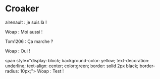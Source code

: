 # Croaker
alrenault : je suis là !

Woap : Moi aussi !

Tom1206 : Ça marche ?

Woap : Oui ! 

span style="display: block; background-color: yellow; text-decoration: underline; text-align: center; color:green; border: solid 2px black; border-radius: 10px;"> Woap : Test !</span>
